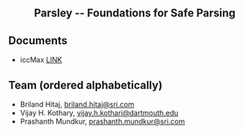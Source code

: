 <h2 align="center">Parsley -- Foundations for Safe Parsing</h2>

## Documents

* iccMax [LINK](https://color.org/specification/ICC.2-2019.pdf)

## Team (ordered alphabetically)

* Briland Hitaj, [briland.hitaj@sri.com](briland.hitaj@sri.com)
* Vijay H. Kothary, [vijay.h.kothari@dartmouth.edu](vijay.h.kothari@dartmouth.edu)
* Prashanth Mundkur, [prashanth.mundkur@sri.com](prashanth.mundkur@sri.com)
